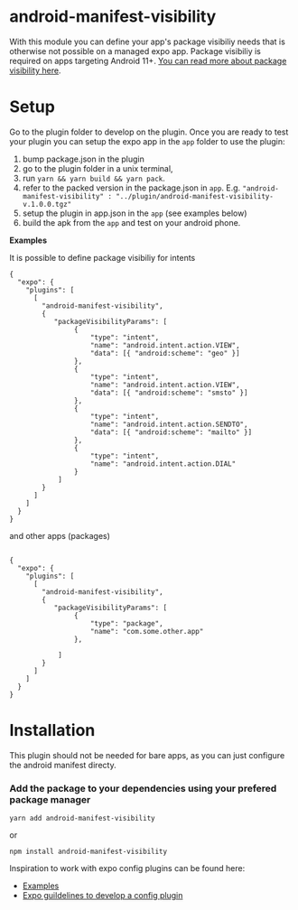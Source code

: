 # android-manifest-visibility

With this module you can define your app's package visibiliy needs that is otherwise not possible on a managed expo app. Package visibiliy is required on apps targeting Android 11+. [You can read more about package visibility here](https://developer.android.com/training/package-visibility).

# Setup

Go to the plugin folder to develop on the plugin. Once you are ready to test your plugin you can setup the expo app in the `app` folder to use the plugin:

 1. bump package.json in the plugin
 2. go to the plugin folder in a unix terminal, 
 3. run `yarn && yarn build && yarn pack`.
 4. refer to the packed version in the package.json in `app`. E.g. `"android-manifest-visibility" : "../plugin/android-manifest-visibility-v.1.0.0.tgz"`
 5. setup the plugin in app.json in the `app` (see examples below)
 6. build the apk from the `app` and test on your android phone.

__Examples__

It is possible to define package visibiliy for intents
```
{
  "expo": {
    "plugins": [
      [
        "android-manifest-visibility",
        {
           "packageVisibilityParams": [
                {
                    "type": "intent",
                    "name": "android.intent.action.VIEW",
                    "data": [{ "android:scheme": "geo" }]
                },
                {
                    "type": "intent",
                    "name": "android.intent.action.VIEW",
                    "data": [{ "android:scheme": "smsto" }]
                },
                {
                    "type": "intent",
                    "name": "android.intent.action.SENDTO",
                    "data": [{ "android:scheme": "mailto" }]
                },
                {
                    "type": "intent",
                    "name": "android.intent.action.DIAL"
                }
            ]
        }
      ]
    ]
  }
}
```
and other apps (packages)
```

{
  "expo": {
    "plugins": [
      [
        "android-manifest-visibility",
        {
           "packageVisibilityParams": [
                {
                    "type": "package",
                    "name": "com.some.other.app"
                },
              
            ]
        }
      ]
    ]
  }
}
```
# Installation

This plugin should not be needed for bare apps, as you can just configure the android manifest directy. 

### Add the package to your dependencies using your prefered package manager

```
yarn add android-manifest-visibility
```
or
```
npm install android-manifest-visibility
```


Inspiration to work with expo config plugins can be found here:
* [Examples](https://github.com/expo/config-plugins)
* [Expo guildelines to develop a config plugin](https://github.com/expo/expo/tree/main/packages/expo-module-scripts#expo-module-scripts)
